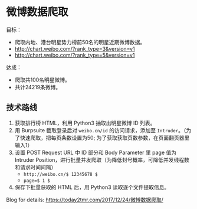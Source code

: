 # 微博数据爬取

目标：<br>

- 爬取内地、港台明星势力榜前50名的明星近期微博数据。
- http://chart.weibo.com/?rank_type=3&version=v1
- http://chart.weibo.com/?rank_type=5&version=v1


达成：<br> 

- 爬取共100名明星微博。
- 共计24219条微博。


## 技术路线

1. 获取排行榜 HTML，利用 Python3 抽取出明星微博 ID 列表。
2. 用 Burpsuite 截取登录后对 `weibo.cn/id` 的访问请求，添加至 `Intruder`。（为了快速爬取，把每页条数设置为50; 为了获取获取页数参数，在页面翻页器里输入1）
3. 设置 POST Request URL 中 ID 部分和 Body Parameter 里 page 值为 Intruder Position，进行批量并发爬取（为降低封号概率，可降低并发线程数和请求时间间隔）
	- `http://weibo.cn/$ 12345678 $`
	- `page=$ 1 $`
4. 保存下批量获取的 HTML 后，用 Python3 读取逐个文件提取信息。


Blog for details: https://today2tmr.com/2017/12/24/微博数据爬取/
